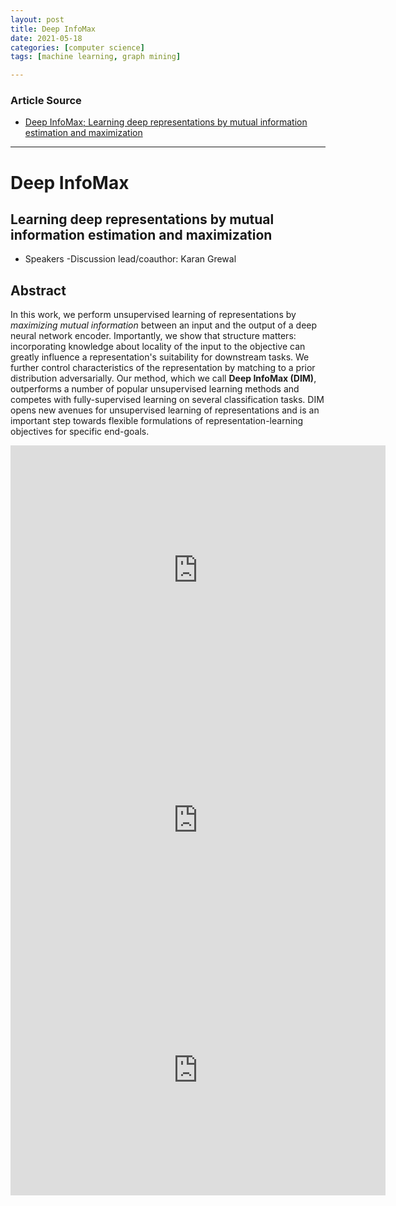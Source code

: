```yaml
---
layout: post
title: Deep InfoMax
date: 2021-05-18
categories: [computer science]
tags: [machine learning, graph mining]

---
```


### Article Source

* [Deep InfoMax; Learning deep representations by mutual information estimation and maximization](https://www.youtube.com/watch?v=o1HIkn8LEsw)

---

# Deep InfoMax
## Learning deep representations by mutual information estimation and maximization


* Speakers -Discussion lead/coauthor:  Karan Grewal

## Abstract

In this work, we perform unsupervised learning of representations by *maximizing mutual information* between an input and the output of a deep neural network encoder. Importantly, we show that structure matters: incorporating knowledge about locality of the input to the objective can greatly influence a representation's suitability for downstream tasks. We further control characteristics of the representation by matching to a prior distribution adversarially. Our method, which we call **Deep InfoMax (DIM)**, outperforms a number of popular unsupervised learning methods and competes with fully-supervised learning on several classification tasks. DIM opens new avenues for unsupervised learning of representations and is an important step towards flexible formulations of representation-learning objectives for specific end-goals. 


<iframe width="600" height="400" src="https://www.youtube.com/embed/o1HIkn8LEsw" title="YouTube video player" frameborder="0" allow="accelerometer; autoplay; clipboard-write; encrypted-media; gyroscope; picture-in-picture" allowfullscreen></iframe>


<iframe width="600" height="400" src="https://www.youtube.com/embed/Qp4yt2tLbDk" title="YouTube video player" frameborder="0" allow="accelerometer; autoplay; clipboard-write; encrypted-media; gyroscope; picture-in-picture" allowfullscreen></iframe>


<iframe width="600" height="400" src="https://www.youtube.com/embed/JMCf2O5NIMc" title="YouTube video player" frameborder="0" allow="accelerometer; autoplay; clipboard-write; encrypted-media; gyroscope; picture-in-picture" allowfullscreen></iframe>